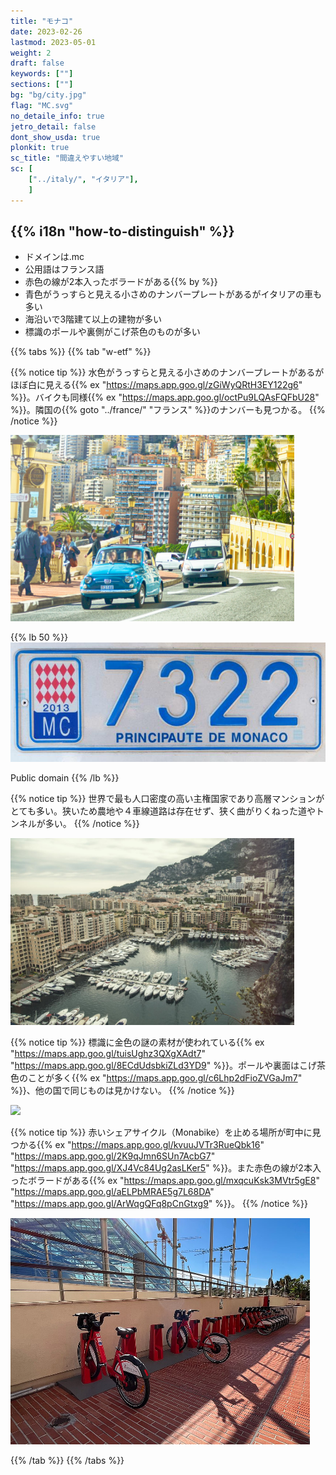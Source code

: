 ```yaml
---
title: "モナコ"
date: 2023-02-26
lastmod: 2023-05-01
weight: 2
draft: false
keywords: [""]
sections: [""]
bg: "bg/city.jpg"
flag: "MC.svg"
no_detaile_info: true
jetro_detail: false
dont_show_usda: true
plonkit: true
sc_title: "間違えやすい地域"
sc: [
    ["../italy/", "イタリア"],
    ]
---
```


<div class="main-desciption country-description">
    <h2 class="section-title">{{% i18n "how-to-distinguish" %}}</h2>
    <ul class="rule-list">
        <li>ドメインは<span class="quiz">.mc</span></li>
        <li>公用語はフランス語</li>
        <li><span class="quiz">赤</span>色の線が2本入ったボラードがある{{% by %}}</li>
        <li><span class="quiz">青</span>色がうっすらと見える小さめのナンバープレートがあるがイタリアの車も多い</li>
        <li>海沿いで3階建て以上の建物が多い</li>
        <li class="no-evidence">標識のポールや裏側がこげ茶色のものが多い</li>
    </ul>
</div>

{{% tabs %}}
{{% tab "w-etf" %}}

{{% notice tip %}}
<span class="quiz">水</span>色がうっすらと見える小さめのナンバープレートがあるがほぼ白に見える{{% ex "https://maps.app.goo.gl/zGiWyQRtH3EY122g6" %}}。バイクも同様{{% ex "https://maps.app.goo.gl/octPu9LQAsFQFbU28" %}}。隣国の{{% goto "../france/" "フランス" %}}のナンバーも見つかる。
{{% /notice %}}
<div class="googlemap-if no-margin">
<img src="./road.jpg" width="90%">
</div>

{{% lb 50 %}}
![](lp.jpg)

Public domain
{{% /lb %}}


{{% notice tip %}}
世界で最も人口密度の高い主権国家であり高層マンションがとても多い。狭いため農地や４車線道路は存在せず、狭く曲がりくねった道やトンネルが多い。
{{% /notice %}}
<div class="googlemap-if no-margin">
<img src="./monaco_monte_carlo_mediterranean.jpg" width="90%">
</div>

{{% notice tip %}}
標識に金色の謎の素材が使われている{{% ex "https://maps.app.goo.gl/tuisUghz3QXgXAdt7" "https://maps.app.goo.gl/8ECdUdsbkiZLd3YD9" %}}。ポールや裏面はこげ茶色のことが多く{{% ex "https://maps.app.goo.gl/c6Lhp2dFioZVGaJm7" %}}、他の国で同じものは見かけない。
{{% /notice %}}
<div class="googlemap-if no-margin">
<img src="./660px-Panneaux_d'indication_à_Monaco_en_novembre_2021.jpg" width="50%">
</div>

{{% notice tip %}}
赤いシェアサイクル（Monabike）を止める場所が町中に見つかる{{% ex "https://maps.app.goo.gl/kvuuJVTr3RueQbk16" "https://maps.app.goo.gl/2K9qJmn6SUn7AcbG7" "https://maps.app.goo.gl/XJ4Vc84Ug2asLKer5" %}}。また<span class="quiz">赤</span>色の線が2本入ったボラードがある{{% ex "https://maps.app.goo.gl/mxqcuKsk3MVtr5gE8" "https://maps.app.goo.gl/aELPbMRAE5g7L68DA" "https://maps.app.goo.gl/ArWqgQFq8pCnGtxg9" %}}。
{{% /notice %}}
<div class="googlemap-if no-margin">
<img src="./952px-Station_MonaBike_(Grimaldi_Forum)_en_novembre_2021.jpg" width="95%">
</div>

{{% /tab %}}
{{% /tabs  %}}